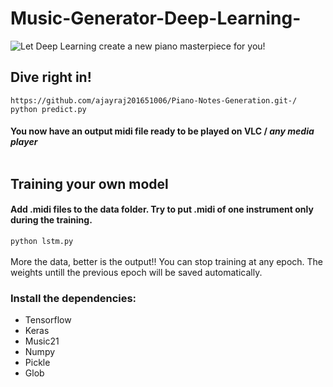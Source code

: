 # Music-Generator-Deep-Learning-

![Let Deep Learning create a new piano masterpiece for you!](https://www.google.com/url?sa=i&source=images&cd=&cad=rja&uact=8&ved=2ahUKEwj8hPvjo9LgAhXPXisKHUFtCB4QjRx6BAgBEAU&url=https%3A%2F%2Fwww.hackerearth.com%2Fblog%2Fmachine-learning%2Fjazz-music-using-deep-learning%2F&psig=AOvVaw3wDLNvuTkyY4kNaNodfIJK&ust=1551025862056871)
## Dive right in!
`https://github.com/ajayraj201651006/Piano-Notes-Generation.git-/`</br>
`python predict.py`</br>
#### You now have an output midi file ready to be played on VLC / *any media player*<br><br>
## Training your own model
#### Add .midi files to the data folder. Try to put .midi of one instrument only during the training.
`python lstm.py`<br><br>
More the data, better is the output!!
You can stop training at any epoch. The weights untill the previous epoch will be saved automatically.
### Install the dependencies:
* Tensorflow</br>
* Keras</br>
* Music21</br>
* Numpy</br>
* Pickle</br>
* Glob  </br>
